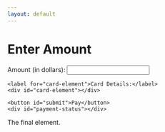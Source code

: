 ```yaml
---
layout: default
---
```


<!DOCTYPE html>
<html lang="en">
<head>
  <meta charset="UTF-8">
  <meta name="viewport" content="width=device-width, initial-scale=1.0">
  <title>Stripe Checkout</title>
  <script src="https://js.stripe.com/v3/"></script>
</head>
<body>
  <h1>Enter Amount</h1>
  <form id="payment-form">
    <label for="amount">Amount (in dollars):</label>
    <input id="amount" type="number" step="0.01" min="0.01" required>

    <label for="card-element">Card Details:</label>
    <div id="card-element"></div>
    
    <button id="submit">Pay</button>
    <div id="payment-status"></div>
  </form>

  <script>
    var stripe = Stripe('your-publishable-key-here'); // Replace with your Stripe publishable key
    var elements = stripe.elements();
    var card = elements.create('card');
    card.mount('#card-element');

    var form = document.getElementById('payment-form');
    form.addEventListener('submit', function(event) {
      event.preventDefault();

      var amount = document.getElementById('amount').value;
      if (!amount || amount <= 0) {
        alert("Please enter a valid amount.");
        return;
      }

      fetch('/create-payment-intent', {
        method: 'POST',
        headers: {
          'Content-Type': 'application/json',
        },
        body: JSON.stringify({ amount: Math.round(amount * 100) }), // Convert dollars to cents
      })
      .then(function(response) {
        return response.json();
      })
      .then(function(data) {
        return stripe.confirmCardPayment(data.clientSecret, {
          payment_method: {
            card: card,
            billing_details: {
              name: 'Customer',
            },
          },
        });
      })
      .then(function(result) {
        if (result.error) {
          document.getElementById('payment-status').innerText = result.error.message;
        } else {
          if (result.paymentIntent.status === 'succeeded') {
            document.getElementById('payment-status').innerText = 'Payment succeeded!';
          }
        }
      });
    });
  </script>
</body>
</html>

The final element.
```
